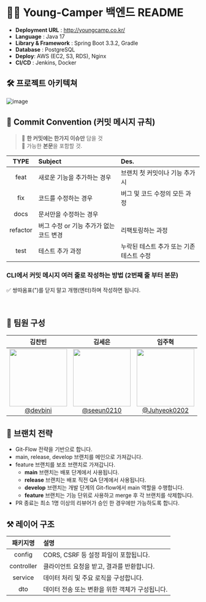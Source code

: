 # 🙏🏻 Young-Camper 백엔드 README
- **Deployment URL** : http://youngcamp.co.kr/
- **Language** : Java 17
- **Library & Framework** : Spring Boot 3.3.2, Gradle
- **Database** : PostgreSQL
- **Deploy**: AWS (EC2, S3, RDS), Nginx
- **CI/CD** : Jenkins, Docker

## 🛠 프로젝트 아키텍쳐
![image](https://github.com/user-attachments/assets/fabf7790-df02-48bc-ba06-df1d5b0acc0f)

## 📌 Commit Convention (커밋 메시지 규칙)
> 📌 **한 커밋에는 한가지 이슈만** 담을 것  
> 📌 가능한 **본문**을 포함할 것.

|TYPE|Subject|Des.|
|:-----:|:---|:---|
|feat|새로운 기능을 추가하는 경우|브랜치 첫 커밋이나 기능 추가시|
|fix|코드를 수정하는 경우|버그 및 코드 수정의 모든 과정|
|docs|문서만을 수정하는 경우||
|refactor|버그 수정 or 기능 추가가 없는 코드 변경|리팩토링하는 과정|
|test|테스트 추가 과정|누락된 테스트 추가 또는 기존 테스트 수정|

### CLI에서 커밋 메시지 여러 줄로 작성하는 방법 (2번째 줄 부터 본문)
✅ 쌍따옴표(")를 닫지 말고 개행(엔터)하며 작성하면 됩니다.

<br/>

## 👤 팀원 구성
| **김찬빈** | **김세은** | **임주혁** |
| :------: |  :------: | :------: |
| [<img src="https://avatars.githubusercontent.com/devbini" height=150 width=150> <br/> @devbini](https://github.com/devbini) | [<img src="https://avatars.githubusercontent.com/seeun0210" height=150 width=150> <br/> @seeun0210](https://github.com/seeun0210) | [<img src="https://avatars.githubusercontent.com/Juhyeok0202" height=150 width=150> <br/> @Juhyeok0202](https://github.com/Juhyeok0202) |

## 🚩 브랜치 전략
- Git-Flow 전략을 기반으로 합니다.
- main, release, develop 브랜치를 메인으로 가져갑니다.
- feature 브랜치를 보조 브랜치로 가져갑니다.
    - **main** 브랜치는 배포 단계에서 사용됩니다.
    - **release** 브랜치는 배포 직전 QA 단계에서 사용됩니다.
    - **develop** 브랜치는 개발 단계의 Git-flow에서 main 역할을 수행합니다.
    - **feature** 브랜치는 기능 단위로 사용하고 merge 후 각 브랜치를 삭제합니다.
- PR 종료는 최소 1명 이상의 리뷰어가 승인 한 경우에만 가능하도록 합니다.

## ⚒ 레이어 구조
| 패키지명 | 설명 |
| :-: | :- |
| config | CORS, CSRF 등 설정 파일이 포함됩니다. |
| controller | 클라이언트 요청을 받고, 결과를 반환합니다. |
| service | 데이터 처리 및 주요 로직을 구성합니다. |
| dto | 데이터 전송 또는 변환을 위한 객체가 구성됩니다. |
